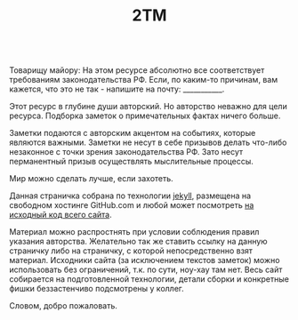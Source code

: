 ﻿---
layout: page
title: 2ТМ
permalink: /about/
---


<br>
Товарищу майору: 
На этом ресурсе абсолютно все соответствует требованиям законодательства РФ. Если, по каким-то причинам, вам кажется, что это не так - напишите на почту: ___________. 

Этот ресурс в глубине души авторский. Но авторство неважно для цели ресурса. Подборка заметок о примечательных фактах ничего больше. 

Заметки подаются с авторским акцентом на событиях, которые являются важными. 
Заметки не несут в себе призывов делать что-либо незаконное с точки зрения законодательства РФ. Зато несут перманентный призыв осуществлять мыслительные процессы.

Мир можно сделать лучше, если захотеть.

Данная страничка собрана по технологии [jekyll](https://github.com/jekyll/jekyll), размещена на свободном хостинге GitHub.com и любой может посмотреть [на исходный код всего сайта](https://github.com/sputnikmoment/sputnikmoment.github.io/). 

Материал можно распростнять при условии соблюдения правил указания авторства. Желательно так же ставить ссылку на данную страничку либо на страничку, с которой непосредственно взят материал. Исходники сайта (за исключением текстов заметок) можно использовать без ограничений, т.к. по сути, ноу-хау там нет. Весь сайт собирается на подготовленной технологии, детали сборки и конкретные фишки беззастенчиво подсмотрены у коллег.

Словом, добро пожаловать.







